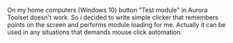 On my home computers (Windows 10) button "Test module" in Aurora Toolset doesn't work. So i decided to write simple clicker that remembers points on the screen and performs module loading for me. Actually it can be used in any situations that demands mouse click automation.